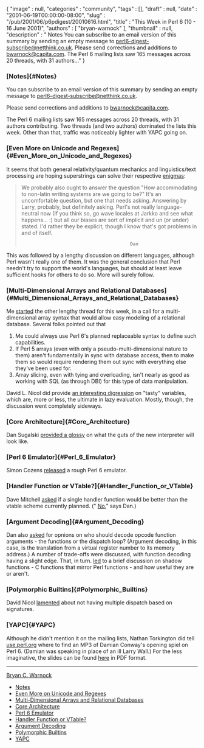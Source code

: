 {
   "image" : null,
   "categories" : "community",
   "tags" : [],
   "draft" : null,
   "date" : "2001-06-19T00:00:00-08:00",
   "slug" : "/pub/2001/06/p6pdigest/20010616.html",
   "title" : "This Week in Perl 6 (10 - 16 June 2001)",
   "authors" : [
      "bryan-warnock"
   ],
   "thumbnail" : null,
   "description" : " Notes You can subscribe to an email version of this summary by sending an empty message to perl6-digest-subscribe@netthink.co.uk. Please send corrections and additions to bwarnock@capita.com. The Perl 6 mailing lists saw 165 messages across 20 threads, with 31 authors..."
}





### [Notes]{#Notes}

You can subscribe to an email version of this summary by sending an
empty message to <perl6-digest-subscribe@netthink.co.uk>.

Please send corrections and additions to <bwarnock@capita.com>.

The Perl 6 mailing lists saw 165 messages across 20 threads, with 31
authors contributing. Two threads (and two authors) dominated the lists
this week. Other than that, traffic was noticeably lighter with YAPC
going on.

### [Even More on Unicode and Regexes]{#Even_More_on_Unicode_and_Regexes}

It seems that both general relativity/quantum mechanics and
linguistics/text processing are hoping superstrings can solve their
respective
[enigmas](http://archive.develooper.com/perl6-internals@perl.org/msg03157.html):

> We probably also ought to answer the question "How accommodating to
> non-latin writing systems are we going to be?" It's an uncomfortable
> question, but one that needs asking. Answering by Larry, probably, but
> definitely asking. Perl's not really language-neutral now (If you
> think so, go wave locales at Jarkko and see what happens... :) but all
> our biases are sort of implicit and un (or under) stated. I'd rather
> they be explicit, though I know that's got problems in and of itself.
>
>                                             Dan

This was followed by a lengthy discussion on different languages,
although Perl wasn't really one of them. It was the general conclusion
that Perl needn't try to support the world's languages, but should at
least leave sufficient hooks for others to do so. More will surely
follow.

### [Multi-Dimensional Arrays and Relational Databases]{#Multi_Dimensional_Arrays_and_Relational_Databases}

Me
[started](http://archive.develooper.com/perl6-language@perl.org/msg07519.html)
the other lengthy thread for this week, in a call for a
multi-dimensional array syntax that would allow easy modeling of a
relational database. Several folks pointed out that

1.  Me could always use Perl 6's planned replaceable syntax to define
    such capabilities.
2.  If Perl 5 arrays (even with only a pseudo-multi-dimensional nature
    to them) aren't fundamentally in sync with database access, then to
    make them so would require rendering them out sync with everything
    else they've been used for.
3.  Array slicing, even with tying and overloading, isn't nearly as good
    as working with SQL (as through DBI) for this type of data
    manipulation.

David L. Nicol did provide [an interesting
digression](http://archive.develooper.com/perl6-language@perl.org/msg07592.html)
on "tasty" variables, which are, more or less, the ultimate in lazy
evaluation. Mostly, though, the discussion went completely sideways.

### [Core Architecture]{#Core_Architecture}

Dan Sugalski [provided a
glossy](http://archive.develooper.com/perl6-internals@perl.org/msg03199.html)
on what the guts of the new interpreter will look like.

### [Perl 6 Emulator]{#Perl_6_Emulator}

Simon Cozens
[released](http://archive.develooper.com/perl6-internals@perl.org/msg03218.html)
a rough Perl 6 emulator.

### [Handler Function or VTable?]{#Handler_Function_or_VTable}

Dave Mitchell
[asked](http://archive.develooper.com/perl6-internals@perl.org/msg03179.html)
if a single handler function would be better than the vtable scheme
currently planned. ("
[No](http://archive.develooper.com/perl6-internals@perl.org/msg03189.html),"
says Dan.)

### [Argument Decoding]{#Argument_Decoding}

Dan also
[asked](http://archive.develooper.com/perl6-internals@perl.org/msg03154.html)
for opnions on who should decode opcode function arguments - the
functions or the dispatch loop? (Argument decoding, in this case, is the
translation from a virtual register number to its memory address.) A
number of trade-offs were discussed, with function decoding having a
slight edge. That, in turn.
[led](http://archive.develooper.com/perl6-internals@perl.org/msg03155.html)
to a brief discussion on shadow functions - C functions that mirror Perl
functions - and how useful they are or aren't.

### [Polymorphic Builtins]{#Polymorphic_Builtins}

David Nicol
[lamented](http://archive.develooper.com/perl6-language@perl.org/msg07570.html)
about not having multiple dispatch based on signatures.

### [YAPC]{#YAPC}

Although he didn't mention it on the mailing lists, Nathan Torkington
did tell
[use.perl.org](http://use.perl.org/comments.pl?sid=01/06/13/1426233&cid=1)
where to find an MP3 of Damian Conway's opening spiel on Perl 6. (Damian
was speaking in place of an ill Larry Wall.) For the less imaginative,
the slides can be found
[here](http://www.yetanother.org/damian/Perl6/YAPC_talk.pdf) in PDF
format.

------------------------------------------------------------------------

[Bryan C. Warnock](mailto:bwarnock@capita.com)
-   [Notes](#Notes)
-   [Even More on Unicode and
    Regexes](#Even_More_on_Unicode_and_Regexes)
-   [Multi-Dimensional Arrays and Relational
    Databases](#Multi_Dimensional_Arrays_and_Relational_Databases)
-   [Core Architecture](#Core_Architecture)
-   [Perl 6 Emulator](#Perl_6_Emulator)
-   [Handler Function or VTable?](#Handler_Function_or_VTable)
-   [Argument Decoding](#Argument_Decoding)
-   [Polymorphic Builtins](#Polymorphic_Builtins)
-   [YAPC](#YAPC)


